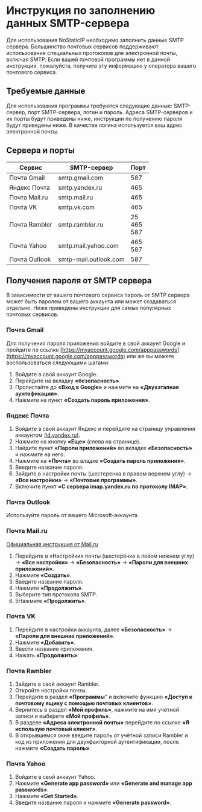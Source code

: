 # Инструкция по заполнению данных SMTP-сервера
Для использования NoStaticIP необходимо заполнить данные SMTP сервера. Большинство почтовых сервисов поддерживают использование специальных протоколов для электронной почты, включая SMTP. Если вашей почтовой программы нет в данной инструкции, пожалуйста, получите эту информацию у оператора вашего почтового сервиса.

## Требуемые данные
Для использования программы требуются следующие данные: SMTP-сервер, порт SMTP-сервера, логин и пароль. Адреса SMTP-серверов и их порты будут приведены ниже, инструкции по получению пароля будут приведены ниже. В качестве логина используется ваш адрес электронной почты.

## Сервера и порты
|    Сервис      |     SMTP-сервер     |       Порт       |
|----------------|---------------------|------------------|
|Почта Gmail     |smtp.gmail.com       |587               |
|Яндекс Почта    |smtp.yandex.ru       |465               |
|Почта Mail.ru   |smtp.mail.ru         |465               |
|Почта VK        |smtp.vk.com          |465               |
|Почта Rambler   |smtp.rambler.ru      |25<br/>465<br/>587|
|Почта Yahoo     |smtp.mail.yahoo.com  |465<br/>587       |
|Почта Outlook   |smtp-mail.outlook.com|587               |

## Получения пароля от SMTP сервера
В зависимости от вашего почтового сервиса пароль от SMTP сервера может быть паролем от вашего аккаунта или может создаваться отдельно. Ниже приведены инструкции для самых популярных почтовых сервисов.

### Почта Gmail
Для получения пароля приложения войдите в свой аккаунт Google и пройдите по ссылке [https://myaccount.google.com/apppasswords](https://myaccount.google.com/apppasswords) или же вы можете воспользоваться следующими шагами:
1. Войдите в свой аккаунт Google.
2. Перейдите на вкладку **«безопасность»**.
3. Пролистайте до **«Вход в Google»** и нажмите на **«Двухэтапная аунтефикация»**.
4. Нажмите на пункт **«Создать пароль приложения»**.

### Яндекс Почта
1. Войдите в свой аккаунт Яндекс и перейдите на страницу управления аккаунтом [(id.yandex.ru)](id.yandex.ru).
2. Нажмите на кнопку **«Еще»** (слева на странице).
3. Найдите пункт **«Пароли приложений»** во вкладке **«Безопасность»** и нажмите на него.
4. Нажмите на **«Почта»** во владке **«Создать пароль приложения»**.
5. Введите название пароля.
6. Зайдите в настройки почты (шестеренка в правом верхнем углу) → **«Все настройки»** → **«Почтовые программы»**.
7. Включите пункт **«С сервера imap.yandex.ru по протоколу IMAP»**.

###  Почта Outlook
Используйте пароль от вашего Microsoft-аккаунта.

### Почта Mail.ru
[Официальная инструкция от Mail.ru](https://help.mail.ru/mail/mailer/password/)
1. Перейдите в «Настройки» почты (шестерёнка в левом нижнем углу) → **«Все настройки»** → **«Безопасность»** → **«Пароли для внешних приложений»**.
2. Нажмите **«Создать»**.
3. Введите название пароля.
4. Нажмите **«Продолжить»**.
5. Выберите тип протокола SMTP.
6. 5Нажмите **«Продолжить»**.

### Почта VK
1. Перейдите в настройки аккаунта, далее **«Безопасность»** → **«Пароли для внешних приложений»**.
2. Нажмите **«Добавить»**.
3. Ввести название приложения.
4. Нажать **«Продолжить»**.

### Почта Rambler
1. Зайдите в свой аккаунт Rambler.
2. Откройте настройки почты.
3. Перейдите в раздел **«Программы**" и включите функцию **«Доступ к почтовому ящику с помощью почтовых клиентов»**.
4. Вернитесь в раздел **«Мой профиль»**, нажмите на имя учётной записи и выберете **«Мой профиль»**.
5. В разделе **«Адреса электронной почты»** перейдите по ссылке **«Я использую почтовый клиент»**.
6. В открывшемся окне введите пароль от учётной записи Rambler и код из приложения для двухфакторной аутентификации, после нажмите **«Создать пароль»**.

### Почта Yahoo
1. Войдите в свой аккаунт Yahoo.
2. Нажмите **«Generate app password»** или **«Generate and manage app passwords»**.
3. Нажмите **«Get Started»**.
4. Введите название пароля и нажмите **«Generate password»**.

